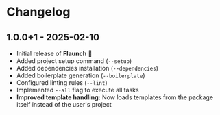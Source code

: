# Changelog

## 1.0.0+1 - 2025-02-10
- Initial release of **Flaunch** 🎉
- Added project setup command (`--setup`)
- Added dependencies installation (`--dependencies`)
- Added boilerplate generation (`--boilerplate`)
- Configured linting rules (`--lint`)
- Implemented `--all` flag to execute all tasks
- **Improved template handling:** Now loads templates from the package itself instead of the user's project